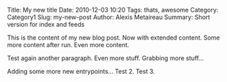 Title: My new title
Date: 2010-12-03 10:20
Tags: thats, awesome
Category: Category1
Slug: my-new-post
Author: Alexis Metaireau
Summary: Short version for index and feeds

This is the content of my new blog post. Now with extended content.
Some more content after run. Even more content.

Test again another paragraph.  Even more stuff.  Grabbing more stuff...

Adding some more new entrypoints... Test 2. Test 3.